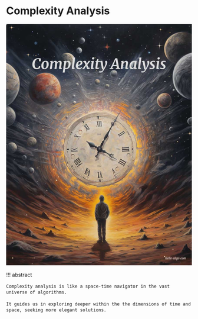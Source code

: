 # Complexity Analysis

![complexity_analysis](../assets/covers/chapter_complexity_analysis.jpg)

!!! abstract

    Complexity analysis is like a space-time navigator in the vast universe of algorithms.

    It guides us in exploring deeper within the the dimensions of time and space, seeking more elegant solutions.
